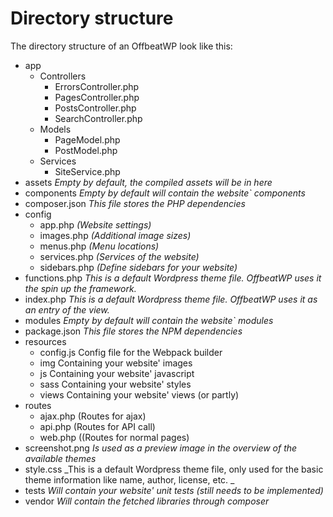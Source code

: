 # Directory structure

The directory structure of an OffbeatWP look like this:

- app
    - Controllers
        - ErrorsController.php
        - PagesController.php
        - PostsController.php
        - SearchController.php
    - Models
        - PageModel.php
        - PostModel.php
    - Services
        - SiteService.php
- assets
    _Empty by default, the compiled assets will be in here_
- components
    _Empty by default will contain the website\` components_
- composer.json
    _This file stores the PHP dependencies_
- config
    - app.php 
        _(Website settings)_
    - images.php
        _(Additional image sizes)_
    - menus.php
        _(Menu locations)_
    - services.php
        _(Services of the website)_
    - sidebars.php
        _(Define sidebars for your website)_
- functions.php
    _This is a default Wordpress theme file. OffbeatWP uses it the spin up the framework._
- index.php
    _This is a default Wordpress theme file. OffbeatWP uses it as an entry of the view._
- modules
    _Empty by default will contain the website\` modules_
- package.json
    _This file stores the NPM dependencies_
- resources
    - config.js
        Config file for the Webpack builder
    - img
        Containing your website' images
    - js
        Containing your website' javascript
    - sass
        Containing your website' styles
    - views
        Containing your website' views (or partly)
- routes
    - ajax.php
        (Routes for ajax)
    - api.php
        (Routes for API call)
    - web.php
        ((Routes for normal pages)
- screenshot.png
    _Is used as a preview image in the overview of the available themes_
- style.css
    _This is a default Wordpress theme file, only used for the basic theme information like name, author, license, etc. _
- tests
    _Will contain your website' unit tests (still needs to be implemented)_
- vendor
    _Will contain the fetched libraries through composer_
